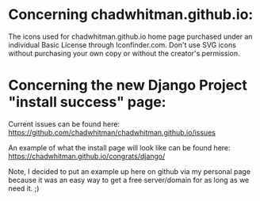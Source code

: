 # Concerning chadwhitman.github.io:
The icons used for chadwhitman.github.io home page purchased under an individual Basic License through Iconfinder.com. Don't use SVG icons without purchasing your own copy or without the creator's permission.

# Concerning the new Django Project "install success" page:
Current issues can be found here: https://github.com/chadwhitman/chadwhitman.github.io/issues

An example of what the install page will look like can be found here: https://chadwhitman.github.io/congrats/django/

Note, I decided to put an example up here on github via my personal page because it was an easy way to get a free server/domain for as long as we need it. ;)
